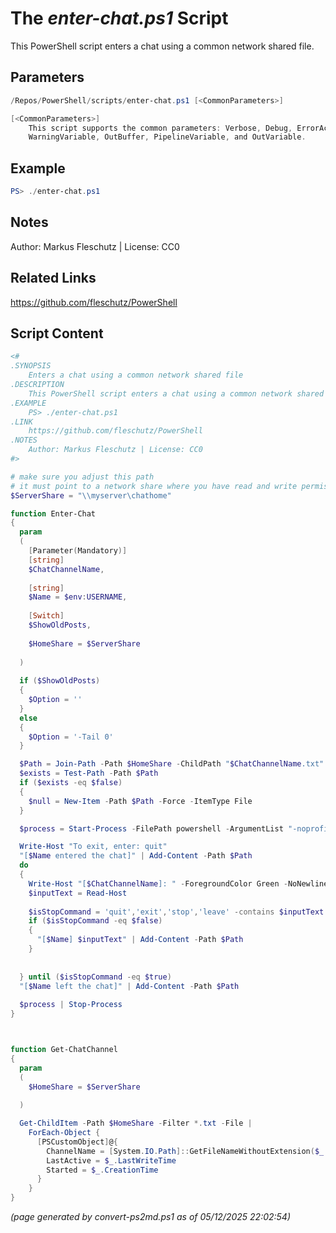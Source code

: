 The *enter-chat.ps1* Script
===========================

This PowerShell script enters a chat using a common network shared file.

Parameters
----------
```powershell
/Repos/PowerShell/scripts/enter-chat.ps1 [<CommonParameters>]

[<CommonParameters>]
    This script supports the common parameters: Verbose, Debug, ErrorAction, ErrorVariable, WarningAction, 
    WarningVariable, OutBuffer, PipelineVariable, and OutVariable.
```

Example
-------
```powershell
PS> ./enter-chat.ps1

```

Notes
-----
Author: Markus Fleschutz | License: CC0

Related Links
-------------
https://github.com/fleschutz/PowerShell

Script Content
--------------
```powershell
<#
.SYNOPSIS
	Enters a chat using a common network shared file
.DESCRIPTION
	This PowerShell script enters a chat using a common network shared file.
.EXAMPLE
	PS> ./enter-chat.ps1
.LINK
	https://github.com/fleschutz/PowerShell
.NOTES
	Author: Markus Fleschutz | License: CC0
#>

# make sure you adjust this path
# it must point to a network share where you have read and write permissions
$ServerShare = "\\myserver\chathome"

function Enter-Chat 
{
  param
  (
    [Parameter(Mandatory)]
    [string]
    $ChatChannelName,
    
    [string]
    $Name = $env:USERNAME,
    
    [Switch]
    $ShowOldPosts,
    
    $HomeShare = $ServerShare
    
  )
  
  if ($ShowOldPosts)
  {
    $Option = ''
  }
  else
  {
    $Option = '-Tail 0'
  }

  $Path = Join-Path -Path $HomeShare -ChildPath "$ChatChannelName.txt"
  $exists = Test-Path -Path $Path
  if ($exists -eq $false)
  {
    $null = New-Item -Path $Path -Force -ItemType File
  }

  $process = Start-Process -FilePath powershell -ArgumentList "-noprofile -windowstyle hidden -command Get-COntent -Path '$Path' $Option -Wait | Out-GridView -Title 'Chat: [$ChatChannelName]'" -PassThru

  Write-Host "To exit, enter: quit"
  "[$Name entered the chat]" | Add-Content -Path $Path
  do
  {
    Write-Host "[$ChatChannelName]: " -ForegroundColor Green -NoNewline
    $inputText = Read-Host 
    
    $isStopCommand = 'quit','exit','stop','leave' -contains $inputText
    if ($isStopCommand -eq $false)
    {
      "[$Name] $inputText" | Add-Content -Path $Path
    }
    
    
  } until ($isStopCommand -eq $true)
  "[$Name left the chat]" | Add-Content -Path $Path
  
  $process | Stop-Process
}



function Get-ChatChannel
{
  param
  (
    $HomeShare = $ServerShare
    
  )

  Get-ChildItem -Path $HomeShare -Filter *.txt -File |
    ForEach-Object {
      [PSCustomObject]@{
        ChannelName = [System.IO.Path]::GetFileNameWithoutExtension($_.Name)
        LastActive = $_.LastWriteTime
        Started = $_.CreationTime
      }
    }
}
```

*(page generated by convert-ps2md.ps1 as of 05/12/2025 22:02:54)*
